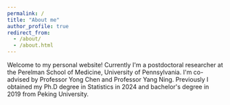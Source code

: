 ```yaml
---
permalink: /
title: "About me"
author_profile: true
redirect_from: 
  - /about/
  - /about.html
---
```


Welcome to my personal website! Currently I'm a postdoctoral researcher at the Perelman School of Medicine, University of Pennsylvania. I'm co-advised by Professor Yong Chen and Professor Yang Ning. Previously I obtained my Ph.D degree in Statistics in 2024 and bachelor's degree in 2019 from Peking University. 



